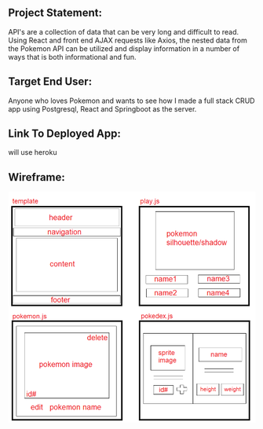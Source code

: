 ## Project Statement:
API's are a collection of data that can be very long and difficult to read. Using React and front end AJAX requests like Axios, the nested data from the Pokemon API can be utilized and display information in a number of ways that is both informational and fun.

## Target End User:
Anyone who loves Pokemon and wants to see how I made a full stack CRUD app using Postgresql, React and Springboot as the server.

## Link To Deployed App:
will use heroku

## Wireframe:
<img src="./images/p3_wireframe.png" alt="wireframe" />